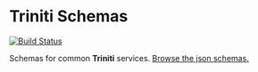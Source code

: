 Triniti Schemas
========

[![Build Status](https://api.travis-ci.org/triniti/schemas.svg)](https://travis-ci.org/triniti/schemas)

Schemas for common __Triniti__ services.  [Browse the json schemas.](http://schemas.triniti.io/)
